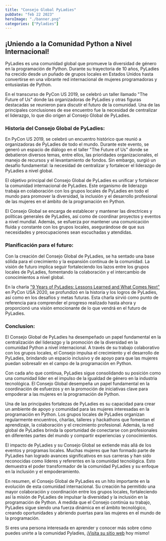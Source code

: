 ```yaml
---
title: "Consejo Global PyLadies"
pubDate: "feb 22 2023"
heroImage: "./banner.png"
categories: ["Pyladies"]
---
```


## ¡Uniendo a la Comunidad Python a Nivel Internacional!

PyLadies es una comunidad global que promueve la diversidad de género en la
programación de Python. Durante su trayectoria de 10 años, PyLadies ha crecido
desde un puñado de grupos locales en Estados Unidos hasta convertirse en una
vibrante red internacional de mujeres programadoras y entusiastas de Python.

En el transcurso de PyCon US 2019, se celebró un taller llamado "The Future of
Us" donde las organizadoras de PyLadies y otras figuras destacadas se reunieron
para discutir el futuro de la comunidad. Una de las principales conclusiones de
ese encuentro fue la necesidad de centralizar el liderazgo, lo que dio origen al
Consejo Global de PyLadies.

### Historia del Consejo Global de PyLadies:

En PyCon US 2019, se celebró un encuentro histórico que reunió a organizadoras
de PyLadies de todo el mundo. Durante este evento, se generó un espacio de
diálogo en el taller "The Future of Us" donde se debatieron diversos temas,
entre ellos, las prioridades organizacionales, el manejo de recursos y el
levantamiento de fondos. Sin embargo, surgió un desafío fundamental: la
necesidad de centralizar y fortalecer el liderazgo de PyLadies a nivel global.

El objetivo principal del Consejo Global de PyLadies es unificar y fortalecer la
comunidad internacional de PyLadies. Este organismo de liderazgo trabaja en
colaboración con los grupos locales de PyLadies en todo el mundo para promover
la diversidad, la inclusión y el desarrollo profesional de las mujeres en el
ámbito de la programación en Python.

El Consejo Global se encarga de establecer y mantener las directrices y
políticas generales de PyLadies, así como de coordinar proyectos y eventos a
nivel mundial. Además, se esfuerza por mantener una comunicación fluida y
constante con los grupos locales, asegurándose de que sus necesidades y
preocupaciones sean escuchadas y atendidas.

### Planificación para el futuro:

Con la creación del Consejo Global de PyLadies, se ha sentado una base sólida
para el crecimiento y la expansión continua de la comunidad. La visión de futuro
implica seguir fortaleciendo los lazos entre los grupos locales de PyLadies,
fomentando la colaboración y el intercambio de conocimientos a nivel global.

En la charla
[<u>"9 Years of PyLadies: Lessons Learned and What Comes Next"</u>](https://youtu.be/KRwpY2TixAs)
en PyCon USA 2020, se profundizó en la historia y los logros de PyLadies, así
como en los desafíos y metas futuras. Esta charla sirvió como punto de
referencia para comprender el progreso realizado hasta ahora y proporcionó una
visión emocionante de lo que vendrá en el futuro de PyLadies.

### Conclusion:

El Consejo Global de PyLadies ha desempeñado un papel fundamental en la
centralización del liderazgo y la promoción de la diversidad en la comunidad
Python a nivel internacional. A través de su trabajo colaborativo con los grupos
locales, el Consejo impulsa el crecimiento y el desarrollo de PyLadies,
brindando un espacio inclusivo y de apoyo para que las mujeres puedan sobresalir
en el campo de la programación en Python.

Con cada año que continua, PyLadies sigue consolidando su posición como una
comunidad líder en el impulso de la igualdad de género en la industria
tecnológica. El Consejo Global desempeña un papel fundamental en la coordinación
de esfuerzos y en la promoción de iniciativas clave para empoderar a las mujeres
en la programación de Python.

Una de las principales fortalezas de PyLadies es su capacidad para crear un
ambiente de apoyo y comunidad para las mujeres interesadas en la programación en
Python. Los grupos locales de PyLadies organizan regularmente encuentros,
charlas, talleres y hackathons que fomentan el aprendizaje, la colaboración y el
crecimiento profesional. Además, la red global de PyLadies brinda la oportunidad
de conectarse con profesionales en diferentes partes del mundo y compartir
experiencias y conocimientos.

El impacto de PyLadies y su Consejo Global se extiende más allá de los eventos y
programas locales. Muchas mujeres que han formado parte de PyLadies han logrado
avances significativos en sus carreras y han sido reconocidas como líderes y
referentes en la comunidad tecnológica. Esto demuestra el poder transformador de
la comunidad PyLadies y su enfoque en la inclusión y el empoderamiento.

En resumen, el Consejo Global de PyLadies es un hito importante en la evolución
de esta comunidad internacional. Su creación ha permitido una mayor colaboración
y coordinación entre los grupos locales, fortaleciendo así la misión de PyLadies
de impulsar la diversidad y la inclusión en la programación de Python. A medida
que el Consejo continúa su trabajo, PyLadies sigue siendo una fuerza dinámica en
el ámbito tecnológico, creando oportunidades y abriendo puertas para las mujeres
en el mundo de la programación.

Si eres una persona interesada en aprender y conocer más sobre cómo puedes
unirte a la comunidad Pyladies,
¡[<u>Visita su sitio web</u>](https://pyladies.com/) hoy mismo!
